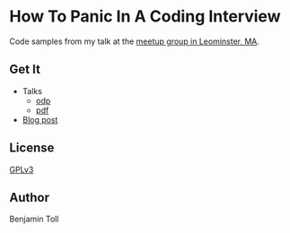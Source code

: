# How To Panic In A Coding Interview

Code samples from my talk at the [meetup group in Leominster, MA].

## Get It

- Talks
    - [odp]
    - [pdf]
- [Blog post]

## License

[GPLv3](COPYING)

## Author

Benjamin Toll

[meetup group in Leominster, MA]: https://www.meetup.com/Leominster-Code-Meetup/
[odp]: http://www.benjamintoll.com/talks/protect_yourself_on_public_networks.odp
[pdf]: http://www.benjamintoll.com/talks/protect_yourself_on_public_networks.pdf
[Blog post]: http://www.benjamintoll.com/2019/04/18/on-how-to-panic-in-a-coding-interview/

